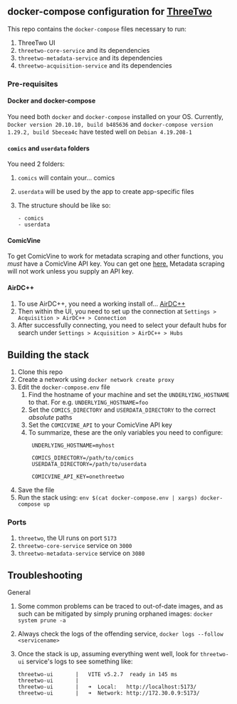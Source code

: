## docker-compose configuration for [ThreeTwo](https://github.com/rishighan/threetwo)

This repo contains the `docker-compose` files necessary to run:

1. ThreeTwo UI
2. `threetwo-core-service` and its dependencies
3. `threetwo-metadata-service` and its dependencies
4. `threetwo-acquisition-service` and its dependencies


### Pre-requisites

#### Docker and docker-compose

You need both `docker` and `docker-compose` installed on your OS. Currently, `Docker version 20.10.10, build b485636` and `docker-compose version 1.29.2, build 5becea4c` have tested well on `Debian 4.19.208-1`

#### `comics` and `userdata` folders

You need 2 folders:

1. `comics` will contain your... comics
2. `userdata` will be used by the app to create app-specific files
3. The structure should be like so:

   ```
   - comics
   - userdata
   ```

#### ComicVine

To get ComicVine to work for metadata scraping and other functions, you _must_ have a ComicVine API key.
You can get one [here.](https://comicvine.gamespot.com/api/) Metadata scraping will not work unless you supply an API key.

#### AirDC++

1. To use AirDC++, you need a working install of... [AirDC++](https://www.airdcpp.net/download)
2. Then within the UI, you need to set up the connection at `Settings > Acquisition > AirDC++ > Connection`
3. After successfully connecting, you need to select your default hubs for search under `Settings > Acquisition > AirDC++ > Hubs`

## Building the stack

1. Clone this repo
2. Create a network using `docker network create proxy`
3. Edit the `docker-compose.env` file
   1. Find the hostname of your machine and set the `UNDERLYING_HOSTNAME` to that. For e.g. `UNDERLYING_HOSTNAME=foo`
   2. Set the `COMICS_DIRECTORY` and `USERDATA_DIRECTORY` to the correct _absolute_ paths
   3. Set the `COMICVINE_API` to your ComicVine API key
   4. To summarize, these are the only variables you need to configure:
      ```
       UNDERLYING_HOSTNAME=myhost
       
       COMICS_DIRECTORY=/path/to/comics
       USERDATA_DIRECTORY=/path/to/userdata
       
       COMICVINE_API_KEY=onethreetwo
      ```
4. Save the file
5. Run the stack using: `env $(cat docker-compose.env | xargs) docker-compose up`

### Ports

1. `threetwo`, the UI runs on port `5173`
2. `threetwo-core-service` service on `3000`
3. `threetwo-metadata-service` service on `3080`


## Troubleshooting

General

1. Some common problems can be traced to out-of-date images, and as such can be mitigated by simply pruning orphaned images: `docker system prune -a`
2. Always check the logs of the offending service, `docker logs --follow <servicename>`
3. Once the stack is up, assuming everything went well, look for `threetwo-ui` service's logs to see something like:

   ```
   threetwo-ui       |   VITE v5.2.7  ready in 145 ms
   threetwo-ui       |
   threetwo-ui       |   ➜  Local:   http://localhost:5173/
   threetwo-ui       |   ➜  Network: http://172.30.0.9:5173/
```

